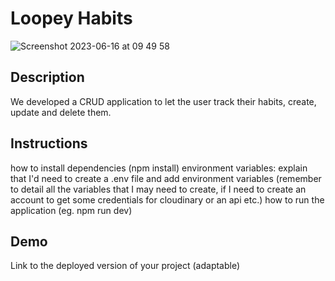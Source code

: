 # Loopey Habits

![Screenshot 2023-06-16 at 09 49 58](https://github.com/loopey-habbits/loopey-habits/assets/127213868/f32292f3-9e4a-420d-8cc2-3f990d759ff1)

## Description

We developed a CRUD application to let the user track their habits, create, update and delete them.

## Instructions

how to install dependencies (npm install)
environment variables: explain that I'd need to create a .env file and add environment variables (remember to detail all the variables that I may need to create, if I need to create an account to get some credentials for cloudinary or an api etc.)
how to run the application (eg. npm run dev)

## Demo

Link to the deployed version of your project (adaptable)
